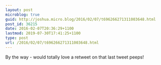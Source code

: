 ```yaml
---
layout: post
microblog: true
guid: http://joshua.micro.blog/2016/02/07/t696266271311003648.html
post_id: 36215
date: 2016-02-07T20:36:29+1100
lastmod: 2019-07-30T17:41:25+1100
type: post
url: /2016/02/07/t696266271311003648.html
---
```

By the way - would totally love a retweet on that last tweet peeps!
